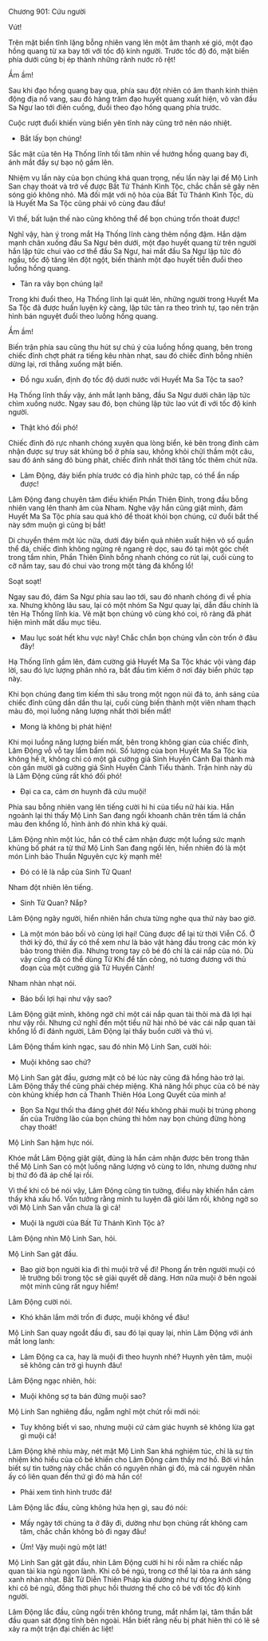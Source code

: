 




Chương 901: Cứu người


Vút!

Trên mặt biển tĩnh lặng bỗng nhiên vang lên một âm thanh xé gió, một đạo hồng quang từ xa bay tới với tốc độ kinh người. Trước tốc độ đó, mặt biển phía dưới cũng bị ép thành những rãnh nước rõ rệt!

Ầm ầm!

Sau khi đạo hồng quang bay qua, phía sau đột nhiên có âm thanh kinh thiên động địa nổ vang, sau đó hàng trăm đạo huyết quang xuất hiện, vô vàn đầu Sa Ngư lao tới điên cuồng, đuổi theo đạo hồng quang phía trước.

Cuộc rượt đuổi khiến vùng biển yên tĩnh này cũng trở nên náo nhiệt.

- Bắt lấy bọn chúng!

Sắc mặt của tên Hạ Thống lĩnh tối tăm nhìn về hướng hồng quang bay đi, ánh mắt đầy sự bạo nộ gầm lên.

Nhiệm vụ lần này của bọn chúng khá quan trọng, nếu lần này lại để Mộ Linh San chạy thoát và trở về được Bất Tử Thánh Kình Tộc, chắc chắn sẽ gây nên sóng gió không nhỏ. Mà đối mặt với nộ hỏa của Bất Tử Thánh Kình Tộc, dù là Huyết Ma Sa Tộc cũng phải vô cùng đau đầu!

Vì thế, bất luận thế nào cũng không thể để bọn chúng trốn thoát được!

Nghĩ vậy, hàn ý trong mắt Hạ Thống lĩnh càng thêm nồng đậm. Hắn dậm mạnh chân xuống đầu Sa Ngư bên dưới, một đạo huyết quang từ trên người hắn lập tức chui vào cơ thể đầu Sa Ngư, hai mắt đầu Sa Ngư lập tức đỏ ngầu, tốc độ tăng lên đột ngột, biến thành một đạo huyết tiễn đuổi theo luồng hồng quang.

- Tản ra vây bọn chúng lại!

Trong khi đuổi theo, Hạ Thống lĩnh lại quát lên, những người trong Huyết Ma Sa Tộc đã được huấn luyện kỹ càng, lập tức tản ra theo trình tự, tạo nên trận hình bán nguyệt đuổi theo luồng hồng quang.

Ầm ầm!

Biến trận phía sau cũng thu hút sự chú ý của luồng hồng quang, bên trong chiếc đỉnh chợt phát ra tiếng kêu nhàn nhạt, sau đó chiếc đỉnh bỗng nhiên dừng lại, rơi thẳng xuống mặt biển.

- Đồ ngu xuẩn, định đọ tốc độ dưới nước với Huyết Ma Sa Tộc ta sao?

Hạ Thống lĩnh thấy vậy, ánh mắt lạnh băng, đầu Sa Ngư dưới chân lập tức chìm xuống nước. Ngay sau đó, bọn chúng lập tức lao vút đi với tốc độ kinh người.

- Thật khó đối phó!

Chiếc đỉnh đỏ rực nhanh chóng xuyên qua lòng biển, kẻ bên trong đỉnh cảm nhận được sự truy sát khủng bố ở phía sau, không khỏi chửi thầm một câu, sau đó ánh sáng đỏ bùng phát, chiếc đỉnh nhất thời tăng tốc thêm chút nữa.

- Lâm Động, đáy biển phía trước có địa hình phức tạp, có thể ẩn nấp được!

Lâm Động đang chuyên tâm điều khiển Phần Thiên Đỉnh, trong đầu bỗng nhiên vang lên thanh âm của Nham. Nghe vậy hắn cũng giật mình, đám Huyết Ma Sa Tộc phía sau quá khó để thoát khỏi bọn chúng, cứ đuổi bắt thế này sớm muộn gì cũng bị bắt!

Di chuyển thêm một lúc nữa, dưới đáy biển quả nhiên xuất hiện vô số quần thể đá, chiếc đỉnh không ngừng rẽ ngang rẽ dọc, sau đó tại một góc chết trong tầm nhìn, Phần Thiên Đỉnh bỗng nhanh chóng co rút lại, cuối cùng to cỡ nắm tay, sau đó chui vào trong một tảng đá khổng lồ!

Soạt soạt!

Ngay sau đó, đám Sa Ngư phía sau lao tới, sau đó nhanh chóng đi về phía xa. Nhưng không lâu sau, lại có một nhóm Sa Ngư quay lại, dẫn đầu chính là tên Hạ Thống lĩnh kia. Vẻ mặt bọn chúng vô cùng khó coi, rõ ràng đã phát hiện mình mất dấu mục tiêu.

- Mau lục soát hết khu vực này! Chắc chắn bọn chúng vẫn còn trốn ở đâu đây!

Hạ Thống lĩnh gầm lên, đám cường giả Huyết Ma Sa Tộc khác vội vàng đáp lời, sau đó lực lượng phân nhỏ ra, bắt đầu tìm kiếm ở nơi đáy biển phức tạp này.

Khi bọn chúng đang tìm kiếm thì sâu trong một ngọn núi đá to, ánh sáng của chiếc đỉnh cũng dần dần thu lại, cuối cùng biến thành một viên nham thạch màu đỏ, mọi luồng năng lượng nhất thời biến mất!

- Mong là không bị phát hiện!

Khi mọi luồng năng lượng biến mất, bên trong không gian của chiếc đỉnh, Lâm Động vỗ vỗ tay lẩm bẩm nói. Số lượng của bọn Huyết Ma Sa Tộc kia không hề ít, không chỉ có một gã cường giả Sinh Huyền Cảnh Đại thành mà còn gần mười gã cường giả Sinh Huyền Cảnh Tiểu thành. Trận hình này dù là Lâm Động cũng rất khó đối phó!

- Đại ca ca, cảm ơn huynh đã cứu muội!

Phía sau bỗng nhiên vang lên tiếng cười hi hi của tiểu nữ hài kia. Hắn ngoảnh lại thì thấy Mộ Linh San đang ngồi khoanh chân trên tấm lá chắn màu đen khổng lồ, hình ảnh đó nhìn khá kỳ quái.

Lâm Động nhìn một lúc, hắn có thể cảm nhận được một luồng sức mạnh khủng bố phát ra từ thứ Mộ Linh San đang ngồi lên, hiển nhiên đó là một món Linh bảo Thuần Nguyên cực kỳ mạnh mẽ!

- Đó có lẽ là nắp của Sinh Tử Quan!

Nham đột nhiên lên tiếng.

- Sinh Tử Quan? Nắp?

Lâm Động ngây người, hiển nhiên hắn chưa từng nghe qua thứ này bao giờ.

- Là một món bảo bối vô cùng lợi hại! Cũng được để lại từ thời Viễn Cổ. Ở thời kỳ đó, thứ ấy có thể xem như là bảo vật hàng đầu trong các món kỳ bảo trong thiên địa. Nhưng trong tay cô bé đó chỉ là cái nắp của nó. Dù vậy cũng đã có thể dùng Tử Khí để tấn công, nó tương đương với thủ đoạn của một cường giả Tử Huyền Cảnh!

Nham nhàn nhạt nói.

- Bảo bối lợi hại như vậy sao?

Lâm Động giật mình, không ngờ chỉ một cái nắp quan tài thôi mà đã lợi hại như vậy rồi. Nhưng cứ nghĩ đến một tiểu nữ hài nhỏ bé vác cái nắp quan tài khổng lồ đi đánh người, Lâm Động lại thấy buồn cười và thú vị.

Lâm Động thầm kinh ngạc, sau đó nhìn Mộ Linh San, cười hỏi:

- Muội không sao chứ?

Mộ Linh San gật đầu, gương mặt cô bé lúc này cũng đã hồng hào trở lại. Lâm Động thấy thế cũng phải chép miệng. Khả năng hồi phục của cô bé này còn khủng khiếp hơn cả Thanh Thiên Hóa Long Quyết của mình a!

- Bọn Sa Ngư thối tha đáng ghét đó! Nếu không phải muội bị trúng phong ấn của Trưởng lão của bọn chúng thì hôm nay bọn chúng đừng hòng chạy thoát!

Mộ Linh San hậm hực nói.

Khóe mắt Lâm Động giật giật, đúng là hắn cảm nhận được bên trong thân thể Mộ Linh San có một luồng năng lượng vô cùng to lớn, nhưng dường như bị thứ đó đã áp chế lại rồi.

Vì thế khi cô bé nói vậy, Lâm Động cũng tin tưởng, điều này khiến hắn cảm thấy khá xấu hổ. Vốn tưởng rằng mình tu luyện đã giỏi lắm rồi, không ngờ so với Mộ Linh San vẫn chưa là gì cả!

- Muội là người của Bất Tử Thánh Kình Tộc à?

Lâm Động nhìn Mộ Linh San, hỏi.

Mộ Linh San gật đầu.

- Bao giờ bọn người kia đi thì muội trở về đi! Phong ấn trên người muội có lẽ trưởng bối trong tộc sẽ giải quyết dễ dàng. Hơn nữa muội ở bên ngoài một mình cũng rất nguy hiểm!

Lâm Động cười nói.

- Khó khăn lắm mới trốn đi được, muội không về đâu!

Mộ Linh San quay ngoắt đầu đi, sau đó lại quay lại, nhìn Lâm Động với ánh mắt long lanh:

- Lâm Động ca ca, hay là muội đi theo huynh nhé? Huynh yên tâm, muội sẽ không cản trở gì huynh đâu!

Lâm Động ngạc nhiên, hỏi:

- Muội không sợ ta bán đứng muội sao?

Mộ Linh San nghiêng đầu, ngẫm nghĩ một chút rồi mới nói:

- Tuy không biết vì sao, nhưng muội cứ cảm giác huynh sẽ không lừa gạt gì muội cả!

Lâm Động khẽ nhíu mày, nét mặt Mộ Linh San khá nghiêm túc, chỉ là sự tín nhiệm khó hiểu của cô bé khiến cho Lâm Động cảm thấy mơ hồ. Bởi vì hắn biết sự tin tưởng này chắc chắn có nguyên nhân gì đó, mà cái nguyên nhân ấy có liên quan đến thứ gì đó mà hắn có!

- Phải xem tình hình trước đã!

Lâm Động lắc đầu, cũng không hứa hẹn gì, sau đó nói:

- Mấy ngày tới chúng ta ở đây đi, dường như bọn chúng rất không cam tâm, chắc chắn không bỏ đi ngay đâu!

- Ừm! Vậy muội ngủ một lát!

Mộ Linh San gật gật đầu, nhìn Lâm Động cười hi hi rồi nằm ra chiếc nắp quan tài kia ngủ ngon lành. Khi cô bé ngủ, trong cơ thể lại tỏa ra ánh sáng xanh nhàn nhạt. Bất Tử Diễn Thiên Pháp kia dường như tự động khởi động khi cô bé ngủ, đồng thời phục hồi thương thế cho cô bé với tốc độ kinh người.

Lâm Động lắc đầu, cũng ngồi trên không trung, mắt nhắm lại, tâm thần bắt đầu quan sát động tĩnh bên ngoài. Hắn biết rằng nếu bị phát hiên thì có lẽ sẽ xảy ra một trận đại chiến ác liệt!




